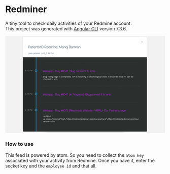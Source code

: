 # Redminer

A tiny tool to check daily activities of your Redmine account. <br/>
This project was generated with [Angular CLI](https://github.com/angular/angular-cli) version 7.3.6.

![ScreenShot](/screen.png?raw=true "")

### How to use 

This feed is powered by atom. So you need to collect the `atom key` associated with your activity from Redmine. Once you have it, enter the secket key and the `employee id` and that all.


